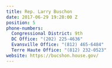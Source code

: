 ```yaml
---
title: Rep. Larry Buschon
date: 2017-06-29 19:28:00 Z
position: 5
phone-numbers:
  Congressional District: 9th
  DC Office: "(202) 225-4636"
  Evansville Office: "(812) 465-6484"
  Terre Haute Office: "(812) 232-0523"
website: https://bucshon.house.gov/
---
```


